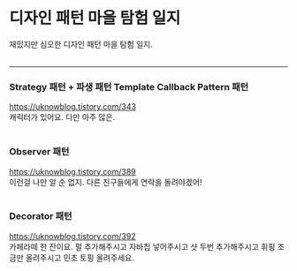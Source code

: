 # 디자인 패턴 마을 탐험 일지

재밌지만 심오한 디자인 패턴 마을 탐험 일지.
<br>
<br>

---

### Strategy 패턴 + 파생 패턴 Template Callback Pattern 패턴 <br>

https://uknowblog.tistory.com/343 <br>
캐릭터가 있어요. 다만 아주 많은. <br>
<br>

### Observer 패턴 <br>

https://uknowblog.tistory.com/389 <br>
이런걸 나만 알 순 없지. 다른 친구들에게 연락을 돌려야겠어! <br>
<br>

### Decorator 패턴 <br>

https://uknowblog.tistory.com/392 <br>
카페라떼 한 잔이요. 펄 추가해주시고 자바칩 넣어주시고 샷 두번 추가해주시고 휘핑 조금만 올려주시고 민초 토핑 올려주세요. <br>